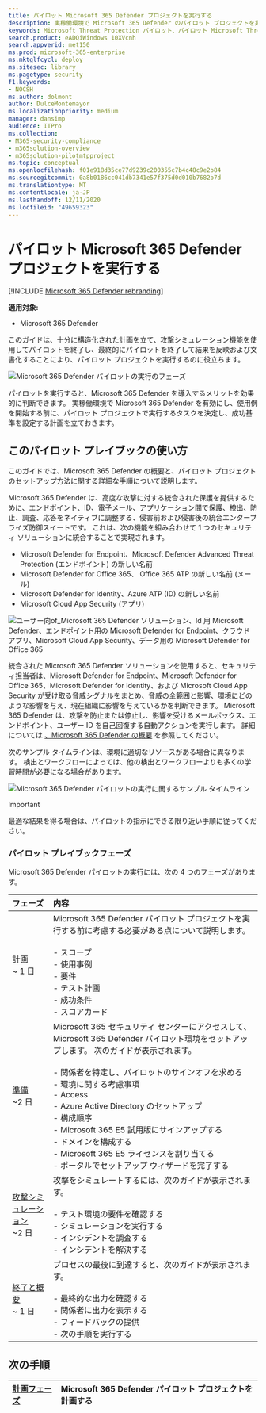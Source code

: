 ```yaml
---
title: パイロット Microsoft 365 Defender プロジェクトを実行する
description: 実稼働環境で Microsoft 365 Defender のパイロット プロジェクトを実行し、Microsoft 365 Defender のメリットと導入を効果的に決定します。
keywords: Microsoft Threat Protection パイロット、パイロット Microsoft Threat Protection プロジェクトの実行、Microsoft Threat Protection の実稼働での Microsoft Threat Protection の評価、Microsoft Threat Protection パイロット プロジェクト、サイバー セキュリティ、高度な持続的脅威、エンタープライズ セキュリティ、デバイス、デバイス、ID、ユーザー、データ、アプリケーション、インシデント、自動調査と修復、高度な捜ティング
search.product: eADQiWindows 10XVcnh
search.appverid: met150
ms.prod: microsoft-365-enterprise
ms.mktglfcycl: deploy
ms.sitesec: library
ms.pagetype: security
f1.keywords:
- NOCSH
ms.author: dolmont
author: DulceMontemayor
ms.localizationpriority: medium
manager: dansimp
audience: ITPro
ms.collection:
- M365-security-compliance
- m365solution-overview
- m365solution-pilotmtpproject
ms.topic: conceptual
ms.openlocfilehash: f01e918d35ce77d9239c200355c7b4c48c9e2b84
ms.sourcegitcommit: 0a8b0186cc041db7341e57f375d0d010b7682b7d
ms.translationtype: MT
ms.contentlocale: ja-JP
ms.lasthandoff: 12/11/2020
ms.locfileid: "49659323"
---
```

# <a name="run-your-pilot-microsoft-365-defender-project"></a>パイロット Microsoft 365 Defender プロジェクトを実行する 

[!INCLUDE [Microsoft 365 Defender rebranding](../includes/microsoft-defender.md)]


**適用対象:**
- Microsoft 365 Defender


このガイドは、十分に構造化された計画を立て、攻撃シミュレーション機能を使用してパイロットを終了し、最終的にパイロットを終了して結果を反映および文書化することにより、パイロット プロジェクトを実行するのに役立ちます。

![Microsoft 365 Defender パイロットの実行のフェーズ](../../media/pilotphases.png)


パイロットを実行すると、Microsoft 365 Defender を導入するメリットを効果的に判断できます。 実稼働環境で Microsoft 365 Defender を有効にし、使用例を開始する前に、パイロット プロジェクトで実行するタスクを決定し、成功基準を設定する計画を立ておきます。 


## <a name="how-to-use-this-pilot-playbook"></a>このパイロット プレイブックの使い方

このガイドでは、Microsoft 365 Defender の概要と、パイロット プロジェクトのセットアップ方法に関する詳細な手順について説明します。 

Microsoft 365 Defender は、高度な攻撃に対する統合された保護を提供するために、エンドポイント、ID、電子メール、アプリケーション間で保護、検出、防止、調査、応答をネイティブに調整する、侵害前および侵害後の統合エンタープライズ防御スイートです。 これは、次の機能を組み合わせて 1 つのセキュリティ ソリューションに統合することで実現されます。
  - Microsoft Defender for Endpoint、Microsoft Defender Advanced Threat Protection (エンドポイント) の新しい名前
  - Microsoft Defender for Office 365、 Office 365 ATP の新しい名前 (メール) 
  - Microsoft Defender for Identity、Azure ATP (ID) の新しい名前 
  - Microsoft Cloud App Security (アプリ)

![ユーザー向of_Microsoft 365 Defender ソリューション、Id 用 Microsoft Defender、エンドポイント用の Microsoft Defender for Endpoint、クラウド アプリ、Microsoft Cloud App Security、データ用の Microsoft Defender for Office 365](../../media/mtp/m365pillars.png)

統合された Microsoft 365 Defender ソリューションを使用すると、セキュリティ担当者は、Microsoft Defender for Endpoint、Microsoft Defender for Office 365、Microsoft Defender for Identity、および Microsoft Cloud App Security が受け取る脅威シグナルをまとめ、脅威の全範囲と影響、環境にどのような影響を与え、現在組織に影響を与えているかを判断できます。 Microsoft 365 Defender は、攻撃を防止または停止し、影響を受けるメールボックス、エンドポイント、ユーザー ID を自己回復する自動アクションを実行します。 詳細については [、Microsoft 365 Defender の概要](https://docs.microsoft.com/microsoft-365/security/mtp/microsoft-threat-protection) を参照してください。



次のサンプル タイムラインは、環境に適切なリソースがある場合に異なります。 検出とワークフローによっては、他の検出とワークフローよりも多くの学習時間が必要になる場合があります。

![Microsoft 365 Defender パイロットの実行に関するサンプル タイムライン](../../media/phase-diagrams/pilot-phases.png)

>[!IMPORTANT]
>最適な結果を得る場合は、パイロットの指示にできる限り近い手順に従ってください。


### <a name="pilot-playbook-phases"></a>パイロット プレイブックフェーズ 

Microsoft 365 Defender パイロットの実行には、次の 4 つのフェーズがあります。

|フェーズ | 内容 | 
|:-------|:-----|
| [計画](mtp-pilot-plan.md)<br> ~ 1 日| Microsoft 365 Defender パイロット プロジェクトを実行する前に考慮する必要がある点について説明します。 <br><br>- スコープ <br> - 使用事例 <br>- 要件 <br>- テスト計画 <br> - 成功条件 <br> - スコアカード 
| [準備](mtp-evaluation.md) <br>~2 日|  Microsoft 365 セキュリティ センターにアクセスして、Microsoft 365 Defender パイロット環境をセットアップします。 次のガイドが表示されます。<br><br>- 関係者を特定し、パイロットのサインオフを求める <br> - 環境に関する考慮事項 <br>- Access <br>- Azure Active Directory のセットアップ <br> - 構成順序 <br> - Microsoft 365 E5 試用版にサインアップする <br> - ドメインを構成する <br>- Microsoft 365 E5 ライセンスを割り当てる <br> - ポータルでセットアップ ウィザードを完了する|
| [攻撃シミュレーション](mtp-pilot-simulate.md) <br>~2 日| 攻撃をシミュレートするには、次のガイドが表示されます。<br><br>- テスト環境の要件を確認する <br>- シミュレーションを実行する <br>- インシデントを調査する <br>- インシデントを解決する 
| [終了と概要](mtp-pilot-close.md) <br>~ 1 日| プロセスの最後に到達すると、次のガイドが表示されます。<br><br>- 最終的な出力を確認する<br>- 関係者に出力を表示する <br>- フィードバックの提供 <br>- 次の手順を実行する 

## <a name="next-step"></a>次の手順
|[計画フェーズ](mtp-pilot-plan.md) | Microsoft 365 Defender パイロット プロジェクトを計画する 
|:-------|:-----|
